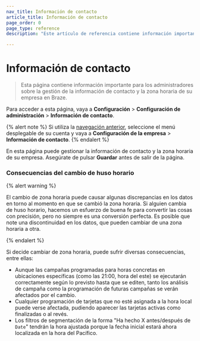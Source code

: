 ```yaml
---
nav_title: Información de contacto
article_title: Información de contacto
page_order: 0
page_type: reference
description: "Este artículo de referencia contiene información importante para los administradores sobre la gestión de la información de contacto y la zona horaria de su empresa en Braze."

---
```


# Información de contacto

<style>
.fa-crown {
  color: gold;
}
</style>

> Esta página contiene información importante para los administradores sobre la gestión de la información de contacto y la zona horaria de su empresa en Braze.

Para acceder a esta página, vaya a **Configuración** > **Configuración de administración** > **Información de contacto**.

{% alert note %}
Si utiliza la [navegación anterior]({{site.baseurl}}/navigation), seleccione el menú desplegable de su cuenta y vaya a **Configuración de la empresa** > **Información de contacto**.
{% endalert %}

En esta página puede gestionar la información de contacto y la zona horaria de su empresa. Asegúrate de pulsar **Guardar** antes de salir de la página.

### Consecuencias del cambio de huso horario

{% alert warning %}

El cambio de zona horaria puede causar algunas discrepancias en los datos en torno al momento en que se cambió la zona horaria. Si alguien cambia de huso horario, hacemos un esfuerzo de buena fe para convertir las cosas con precisión, pero no siempre es una conversión perfecta. Es posible que note una discontinuidad en los datos, que pueden cambiar de una zona horaria a otra.

{% endalert %}

Si decide cambiar de zona horaria, puede sufrir diversas consecuencias, entre ellas:

- Aunque las campañas programadas para horas concretas en ubicaciones específicas (como las 21:00, hora del este) se ejecutarán correctamente según lo previsto hasta que se editen, tanto los análisis de campaña como la programación de futuras campañas se verán afectados por el cambio.
- Cualquier programación de tarjetas que no esté asignada a la hora local puede verse afectada, pudiendo aparecer las tarjetas activas como finalizadas o al revés.
- Los filtros de segmentación de la forma "Ha hecho X antes/después de `Date`" tendrán la hora ajustada porque la fecha inicial estará ahora localizada en la hora del Pacífico.